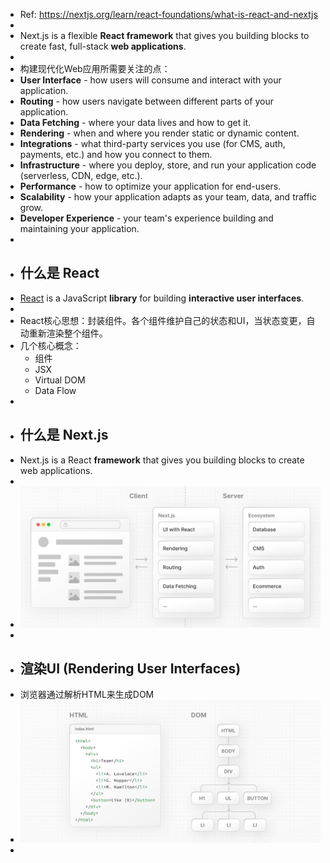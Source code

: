 - Ref: https://nextjs.org/learn/react-foundations/what-is-react-and-nextjs
-
- Next.js is a flexible **React framework** that gives you building blocks to create fast, full-stack **web applications**.
-
- 构建现代化Web应用所需要关注的点：
- **User Interface** - how users will consume and interact with your application.
- **Routing** - how users navigate between different parts of your application.
- **Data Fetching** - where your data lives and how to get it.
- **Rendering** - when and where you render static or dynamic content.
- **Integrations** - what third-party services you use (for CMS, auth, payments, etc.) and how you connect to them.
- **Infrastructure** - where you deploy, store, and run your application code (serverless, CDN, edge, etc.).
- **Performance** - how to optimize your application for end-users.
- **Scalability** - how your application adapts as your team, data, and traffic grow.
- **Developer Experience** - your team's experience building and maintaining your application.
-
- ## 什么是 React
- [React](https://react.dev/) is a JavaScript **library** for building **interactive user interfaces**.
-
- React核心思想：封装组件。各个组件维护自己的状态和UI，当状态变更，自动重新渲染整个组件。
- 几个核心概念：
	- 组件
	- JSX
	- Virtual DOM
	- Data Flow
-
- ## 什么是 Next.js
- Next.js is a React **framework** that gives you building blocks to create web applications.
-
- ![image.png](../assets/image_1713665429370_0.png)
-
- ## 渲染UI (Rendering User Interfaces)
- 浏览器通过解析HTML来生成DOM
- ![image.png](../assets/image_1713665811792_0.png)
-